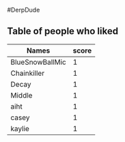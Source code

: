 #DerpDude
## Table of people who liked
Names | score
--- | ---
BlueSnowBallMic | 1
Chainkiller | 1
Decay | 1
Middle | 1
aiht | 1
casey | 1
kaylie | 1
